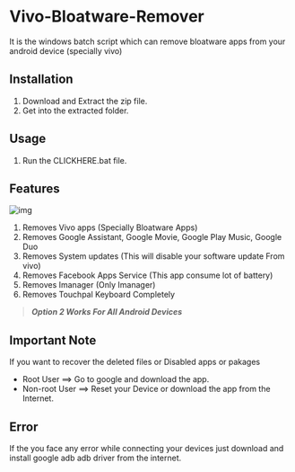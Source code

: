 # Vivo-Bloatware-Remover

It is the windows batch script which can remove bloatware apps from your android device (specially vivo)


## Installation

1. Download and Extract the zip file. 
2. Get into the extracted folder.


## Usage

1. Run the CLICKHERE.bat file.

## Features

![img](https://user-images.githubusercontent.com/80062969/144720033-88d4c3f4-a41a-48eb-8dcc-307487e9c5af.png)

1. Removes Vivo apps (Specially Bloatware Apps)
2. Removes Google Assistant, Google Movie, Google Play Music, Google Duo 
3. Removes System updates (This will disable your software update From vivo)
4. Removes Facebook Apps Service (This app consume lot of battery)
5. Removes Imanager (Only Imanager)
6. Removes Touchpal Keyboard Completely

> **_Option 2 Works For All Android Devices_**

## Important Note

If you want to recover the deleted files or Disabled apps or pakages

- Root User ==> Go to google and download the app.
- Non-root User ==> Reset your Device or download the app from the Internet.


## Error

If the you face any error while connecting your devices just download and install google adb adb driver from the internet.

